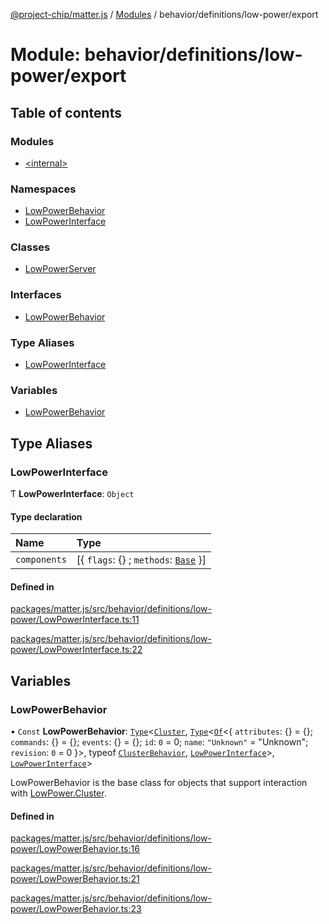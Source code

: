[@project-chip/matter.js](../README.md) / [Modules](../modules.md) / behavior/definitions/low-power/export

# Module: behavior/definitions/low-power/export

## Table of contents

### Modules

- [\<internal\>](behavior_definitions_low_power_export._internal_.md)

### Namespaces

- [LowPowerBehavior](behavior_definitions_low_power_export.LowPowerBehavior.md)
- [LowPowerInterface](behavior_definitions_low_power_export.LowPowerInterface.md)

### Classes

- [LowPowerServer](../classes/behavior_definitions_low_power_export.LowPowerServer.md)

### Interfaces

- [LowPowerBehavior](../interfaces/behavior_definitions_low_power_export.LowPowerBehavior-1.md)

### Type Aliases

- [LowPowerInterface](behavior_definitions_low_power_export.md#lowpowerinterface)

### Variables

- [LowPowerBehavior](behavior_definitions_low_power_export.md#lowpowerbehavior)

## Type Aliases

### LowPowerInterface

Ƭ **LowPowerInterface**: `Object`

#### Type declaration

| Name | Type |
| :------ | :------ |
| `components` | [\{ `flags`: {} ; `methods`: [`Base`](../interfaces/behavior_definitions_low_power_export.LowPowerInterface.Base.md)  }] |

#### Defined in

[packages/matter.js/src/behavior/definitions/low-power/LowPowerInterface.ts:11](https://github.com/project-chip/matter.js/blob/c0d55745d5279e16fdfaa7d2c564daa31e19c627/packages/matter.js/src/behavior/definitions/low-power/LowPowerInterface.ts#L11)

[packages/matter.js/src/behavior/definitions/low-power/LowPowerInterface.ts:22](https://github.com/project-chip/matter.js/blob/c0d55745d5279e16fdfaa7d2c564daa31e19c627/packages/matter.js/src/behavior/definitions/low-power/LowPowerInterface.ts#L22)

## Variables

### LowPowerBehavior

• `Const` **LowPowerBehavior**: [`Type`](../interfaces/behavior_cluster_export.ClusterBehavior.Type.md)\<[`Cluster`](../interfaces/cluster_export.LowPower.Cluster.md), [`Type`](../interfaces/behavior_cluster_export.ClusterBehavior.Type.md)\<[`Of`](../interfaces/cluster_export.ClusterType.Of.md)\<\{ `attributes`: {} = \{}; `commands`: {} = \{}; `events`: {} = \{}; `id`: ``0`` = 0; `name`: ``"Unknown"`` = "Unknown"; `revision`: ``0`` = 0 }\>, typeof [`ClusterBehavior`](behavior_cluster_export.ClusterBehavior.md), [`LowPowerInterface`](behavior_definitions_low_power_export.md#lowpowerinterface)\>, [`LowPowerInterface`](behavior_definitions_low_power_export.md#lowpowerinterface)\>

LowPowerBehavior is the base class for objects that support interaction with [LowPower.Cluster](cluster_export.LowPower.md#cluster).

#### Defined in

[packages/matter.js/src/behavior/definitions/low-power/LowPowerBehavior.ts:16](https://github.com/project-chip/matter.js/blob/c0d55745d5279e16fdfaa7d2c564daa31e19c627/packages/matter.js/src/behavior/definitions/low-power/LowPowerBehavior.ts#L16)

[packages/matter.js/src/behavior/definitions/low-power/LowPowerBehavior.ts:21](https://github.com/project-chip/matter.js/blob/c0d55745d5279e16fdfaa7d2c564daa31e19c627/packages/matter.js/src/behavior/definitions/low-power/LowPowerBehavior.ts#L21)

[packages/matter.js/src/behavior/definitions/low-power/LowPowerBehavior.ts:23](https://github.com/project-chip/matter.js/blob/c0d55745d5279e16fdfaa7d2c564daa31e19c627/packages/matter.js/src/behavior/definitions/low-power/LowPowerBehavior.ts#L23)

